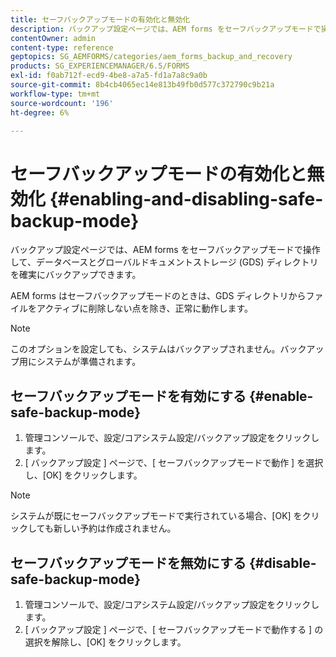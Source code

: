 ```yaml
---
title: セーフバックアップモードの有効化と無効化
description: バックアップ設定ページでは、AEM forms をセーフバックアップモードで操作して、データベースとグローバルドキュメントストレージ (GDS) ディレクトリを確実にバックアップできます。 セーフバックアップモードを有効または無効にする方法を説明します。
contentOwner: admin
content-type: reference
geptopics: SG_AEMFORMS/categories/aem_forms_backup_and_recovery
products: SG_EXPERIENCEMANAGER/6.5/FORMS
exl-id: f0ab712f-ecd9-4be8-a7a5-fd1a7a8c9a0b
source-git-commit: 8b4cb4065ec14e813b49fb0d577c372790c9b21a
workflow-type: tm+mt
source-wordcount: '196'
ht-degree: 6%

---
```


# セーフバックアップモードの有効化と無効化 {#enabling-and-disabling-safe-backup-mode}

バックアップ設定ページでは、AEM forms をセーフバックアップモードで操作して、データベースとグローバルドキュメントストレージ (GDS) ディレクトリを確実にバックアップできます。

AEM forms はセーフバックアップモードのときは、GDS ディレクトリからファイルをアクティブに削除しない点を除き、正常に動作します。

>[!NOTE]
>
>このオプションを設定しても、システムはバックアップされません。バックアップ用にシステムが準備されます。

## セーフバックアップモードを有効にする {#enable-safe-backup-mode}

1. 管理コンソールで、設定/コアシステム設定/バックアップ設定をクリックします。
1. [ バックアップ設定 ] ページで、[ セーフバックアップモードで動作 ] を選択し、[OK] をクリックします。

>[!NOTE]
>
>システムが既にセーフバックアップモードで実行されている場合、[OK] をクリックしても新しい予約は作成されません。

## セーフバックアップモードを無効にする {#disable-safe-backup-mode}

1. 管理コンソールで、設定/コアシステム設定/バックアップ設定をクリックします。
1. [ バックアップ設定 ] ページで、[ セーフバックアップモードで動作する ] の選択を解除し、[OK] をクリックします。
